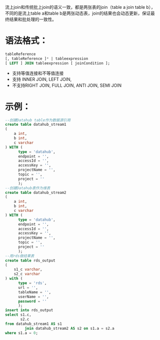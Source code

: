 流上join和传统批上join的语义一致，都是两张表的join（table a join table b），不同的是流上table a和table
b是两张动态表，join的结果也会动态更新，保证最终结果和批处理的一致性。

# 语法格式：

```sql
tableReference
[, tableReference ]* | tableexpression
[ LEFT ] JOIN tableexpression [ joinCondition ];
```

- 支持等值连接和不等值连接
- 支持 INNER JOIN, LEFT JOIN,
- 不支持RIGHT JOIN, FULL JOIN, ANTI JOIN, SEMI JOIN

# 示例：

```sql
--创建Datahub table作为数据源引用
create table datahub_stream1
(
    a int,
    b int,
    c varchar
) WITH (
      type = 'datahub',
      endpoint = '',
      accessId = '',
      accessKey = '',
      projectName = '',
      topic = '',
      project = ''
      );
--创建Datahub表作为维表
create table datahub_stream2
(
    a int,
    b int,
    c varchar
) WITH (
      type = 'datahub',
      endpoint = '',
      accessId = '',
      accessKey = '',
      projectName = '',
      topic = '',
      project = ''
      );
--用rds做结果表
create table rds_output
(
    s1_c varchar,
    s2_c varchar
) with (
      type = 'rds',
      url = '',
      tableName = '',
      userName = '',
      password = ''
      );
insert into rds_output
select s1.c,
       s2.c
from datahub_stream1 AS s1
         join datahub_stream2 AS s2 on s1.a = s2.a
where s1.a = 0;
```
